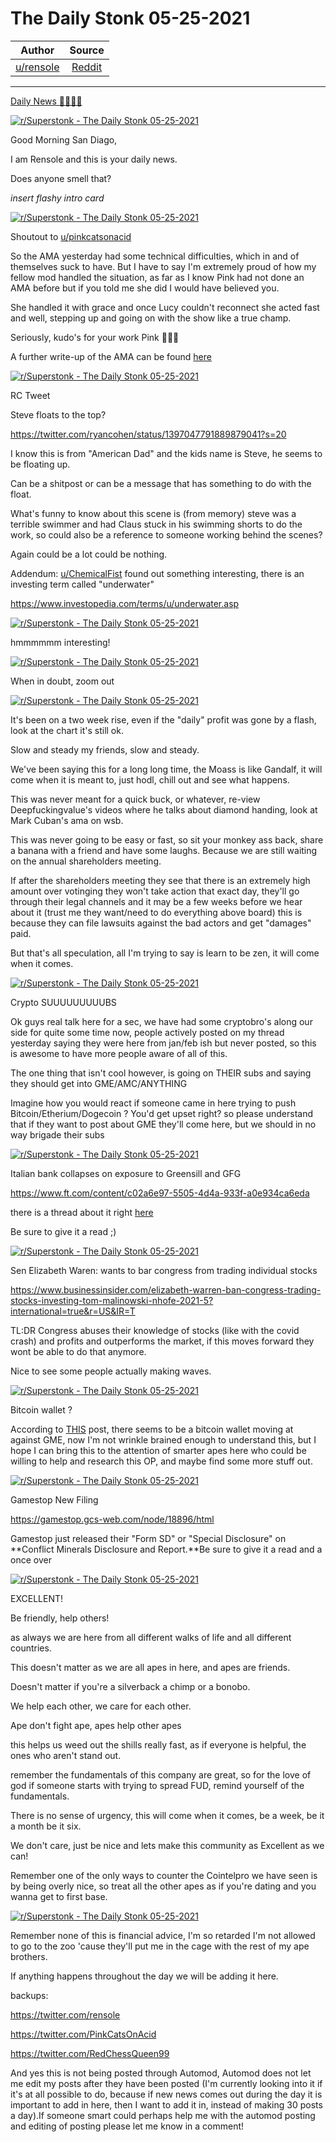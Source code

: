 The Daily Stonk 05-25-2021
==========================

| Author       | Source       | 
| :-------------: |:-------------:|
|  [u/rensole](https://www.reddit.com/user/rensole/) | [Reddit](https://www.reddit.com/r/Superstonk/comments/nklmno/the_daily_stonk_05252021/) | 

---

[Daily News 🦍💎🙌🚀](https://www.reddit.com/r/Superstonk/search?q=flair_name%3A%22Daily%20News%20%F0%9F%A6%8D%F0%9F%92%8E%F0%9F%99%8C%F0%9F%9A%80%22&restrict_sr=1)

[![r/Superstonk - The Daily Stonk 05-25-2021](https://preview.redd.it/pweknxznb8171.png?width=1600&format=png&auto=webp&s=46062698236d9e03945e61290c4aaebfdbaa873b)](https://preview.redd.it/pweknxznb8171.png?width=1600&format=png&auto=webp&s=46062698236d9e03945e61290c4aaebfdbaa873b)

Good Morning San Diago,

I am Rensole and this is your daily news.

Does anyone smell that?

*insert flashy intro card*

[![r/Superstonk - The Daily Stonk 05-25-2021](https://preview.redd.it/imbcjk6qb8171.png?width=680&format=png&auto=webp&s=50aa8b19aad14004e5cb9e29fbe47802b64d6660)](https://preview.redd.it/imbcjk6qb8171.png?width=680&format=png&auto=webp&s=50aa8b19aad14004e5cb9e29fbe47802b64d6660)

Shoutout to [u/pinkcatsonacid](https://www.reddit.com/u/pinkcatsonacid/)

So the AMA yesterday had some technical difficulties, which in and of themselves suck to have. But I have to say I'm extremely proud of how my fellow mod handled the situation, as far as I know Pink had not done an AMA before but if you told me she did I would have believed you.

She handled it with grace and once Lucy couldn't reconnect she acted fast and well, stepping up and going on with the show like a true champ.

Seriously, kudo's for your work Pink 👏👏👏

A further write-up of the AMA can be found [here](https://www.reddit.com/r/Superstonk/comments/nke7sp/post_ama_dd_lucy_komisar_ama_powerpoint_and/)

[![r/Superstonk - The Daily Stonk 05-25-2021](https://preview.redd.it/idys9hptf8171.png?width=600&format=png&auto=webp&s=3f0683dbe9be4a67e8fc07748e94652f62cd7568)](https://preview.redd.it/idys9hptf8171.png?width=600&format=png&auto=webp&s=3f0683dbe9be4a67e8fc07748e94652f62cd7568)

RC Tweet

Steve floats to the top?

<https://twitter.com/ryancohen/status/1397047791889879041?s=20>

I know this is from "American Dad" and the kids name is Steve, he seems to be floating up.

Can be a shitpost or can be a message that has something to do with the float.

What's funny to know about this scene is (from memory) steve was a terrible swimmer and had Claus stuck in his swimming shorts to do the work, so could also be a reference to someone working behind the scenes?

Again could be a lot could be nothing.

Addendum: [u/ChemicalFist](https://www.reddit.com/u/ChemicalFist/) found out something interesting, there is an investing term called "underwater"

<https://www.investopedia.com/terms/u/underwater.asp>

[![r/Superstonk - The Daily Stonk 05-25-2021](https://preview.redd.it/biqdvptvp8171.png?width=960&format=png&auto=webp&s=59baff6bff93cf6fcb8fd99d3478c420d92339fd)](https://preview.redd.it/biqdvptvp8171.png?width=960&format=png&auto=webp&s=59baff6bff93cf6fcb8fd99d3478c420d92339fd)

hmmmmmm interesting!

[![r/Superstonk - The Daily Stonk 05-25-2021](https://preview.redd.it/hvc3s9pqd8171.png?width=700&format=png&auto=webp&s=dc86e43cefd12b1484611ca50990145994b1ceff)](https://preview.redd.it/hvc3s9pqd8171.png?width=700&format=png&auto=webp&s=dc86e43cefd12b1484611ca50990145994b1ceff)

When in doubt, zoom out

[![r/Superstonk - The Daily Stonk 05-25-2021](https://preview.redd.it/uaskll7le8171.png?width=960&format=png&auto=webp&s=c6c4c5f09fe93f8437b4be60075ab2651a282d7c)](https://preview.redd.it/uaskll7le8171.png?width=960&format=png&auto=webp&s=c6c4c5f09fe93f8437b4be60075ab2651a282d7c)

It's been on a two week rise, even if the "daily" profit was gone by a flash, look at the chart it's still ok.

Slow and steady my friends, slow and steady.

We've been saying this for a long long time, the Moass is like Gandalf, it will come when it is meant to, just hodl, chill out and see what happens.

This was never meant for a quick buck, or whatever, re-view Deepfuckingvalue's videos where he talks about diamond handing, look at Mark Cuban's ama on wsb.

This was never going to be easy or fast, so sit your monkey ass back, share a banana with a friend and have some laughs. Because we are still waiting on the annual shareholders meeting.

If after the shareholders meeting they see that there is an extremely high amount over votinging they won't take action that exact day, they'll go through their legal channels and it may be a few weeks before we hear about it (trust me they want/need to do everything above board) this is because they can file lawsuits against the bad actors and get "damages" paid.

But that's all speculation, all I'm trying to say is learn to be zen, it will come when it comes.

[![r/Superstonk - The Daily Stonk 05-25-2021](https://preview.redd.it/buzmqhrdg8171.png?width=640&format=png&auto=webp&s=d58dc32b49e594027ab7b207dbb35e26ecbbbf44)](https://preview.redd.it/buzmqhrdg8171.png?width=640&format=png&auto=webp&s=d58dc32b49e594027ab7b207dbb35e26ecbbbf44)

Crypto SUUUUUUUUUBS

Ok guys real talk here for a sec, we have had some cryptobro's along our side for quite some time now, people actively posted on my thread yesterday saying they were here from jan/feb ish but never posted, so this is awesome to have more people aware of all of this.

The one thing that isn't cool however, is going on THEIR subs and saying they should get into GME/AMC/ANYTHING

Imagine how you would react if someone came in here trying to push Bitcoin/Etherium/Dogecoin ? You'd get upset right? so please understand that if they want to post about GME they'll come here, but we should in no way brigade their subs

[![r/Superstonk - The Daily Stonk 05-25-2021](https://preview.redd.it/5x888rwph8171.png?width=640&format=png&auto=webp&s=503c253a8e7816ea1f387fc2ec3534da27915089)](https://preview.redd.it/5x888rwph8171.png?width=640&format=png&auto=webp&s=503c253a8e7816ea1f387fc2ec3534da27915089)

Italian bank collapses on exposure to Greensill and GFG

<https://www.ft.com/content/c02a6e97-5505-4d4a-933f-a0e934ca6eda>

there is a thread about it right [here](https://www.reddit.com/r/Superstonk/comments/nk3ddb/italian_bank_collapses_on_exposure_to_greensill/gzamro3?utm_source=share&utm_medium=web2x&context=3)

Be sure to give it a read ;)

[![r/Superstonk - The Daily Stonk 05-25-2021](https://preview.redd.it/glflhpk5i8171.jpg?width=512&format=pjpg&auto=webp&s=2a8d315254e1a3173bfa5dcb29da3ab1ff533a94)](https://preview.redd.it/glflhpk5i8171.jpg?width=512&format=pjpg&auto=webp&s=2a8d315254e1a3173bfa5dcb29da3ab1ff533a94)

Sen Elizabeth Waren: wants to bar congress from trading individual stocks

<https://www.businessinsider.com/elizabeth-warren-ban-congress-trading-stocks-investing-tom-malinowski-nhofe-2021-5?international=true&r=US&IR=T>

TL:DR Congress abuses their knowledge of stocks (like with the covid crash) and profits and outperforms the market, if this moves forward they wont be able to do that anymore.

Nice to see some people actually making waves.

[![r/Superstonk - The Daily Stonk 05-25-2021](https://preview.redd.it/3nuz7qmwi8171.png?width=1600&format=png&auto=webp&s=e36636a3e11ab200b8301cc8d0fb4ad1d8908f9c)](https://preview.redd.it/3nuz7qmwi8171.png?width=1600&format=png&auto=webp&s=e36636a3e11ab200b8301cc8d0fb4ad1d8908f9c)

Bitcoin wallet ?

According to [THIS](https://www.reddit.com/r/Superstonk/comments/nkde38/bitcoin_address_activity_appear_to_mirror_gme/) post, there seems to be a bitcoin wallet moving at against GME, now I'm not wrinkle brained enough to understand this, but I hope I can bring this to the attention of smarter apes here who could be willing to help and research this OP, and maybe find some more stuff out.

[![r/Superstonk - The Daily Stonk 05-25-2021](https://preview.redd.it/n13zn4k4k8171.png?width=640&format=png&auto=webp&s=3cd0bea93696315fadb950b5682064f8b2be2a12)](https://preview.redd.it/n13zn4k4k8171.png?width=640&format=png&auto=webp&s=3cd0bea93696315fadb950b5682064f8b2be2a12)

Gamestop New Filing

<https://gamestop.gcs-web.com/node/18896/html>

Gamestop just released their "Form SD" or "Special Disclosure" on **Conflict Minerals Disclosure and Report.**Be sure to give it a read and a once over

[![r/Superstonk - The Daily Stonk 05-25-2021](https://preview.redd.it/hq54qcmej8171.png?width=554&format=png&auto=webp&s=125db23967823382afaafcf3f2545fd8c3da921e)](https://preview.redd.it/hq54qcmej8171.png?width=554&format=png&auto=webp&s=125db23967823382afaafcf3f2545fd8c3da921e)

EXCELLENT!

Be friendly, help others!

as always we are here from all different walks of life and all different countries.

This doesn't matter as we are all apes in here, and apes are friends.

Doesn't matter if you're a silverback a chimp or a bonobo.

We help each other, we care for each other.

Ape don't fight ape, apes help other apes

this helps us weed out the shills really fast, as if everyone is helpful, the ones who aren't stand out.

remember the fundamentals of this company are great, so for the love of god if someone starts with trying to spread FUD, remind yourself of the fundamentals.

There is no sense of urgency, this will come when it comes, be a week, be it a month be it six.

We don't care, just be nice and lets make this community as Excellent as we can!

Remember one of the only ways to counter the Cointelpro we have seen is by being overly nice, so treat all the other apes as if you're dating and you wanna get to first base.

[![r/Superstonk - The Daily Stonk 05-25-2021](https://preview.redd.it/1gslsm4hj8171.png?width=400&format=png&auto=webp&s=cfdfaa1e23aebb523c314887ced099b533bef9fa)](https://preview.redd.it/1gslsm4hj8171.png?width=400&format=png&auto=webp&s=cfdfaa1e23aebb523c314887ced099b533bef9fa)

Remember none of this is financial advice, I'm so retarded I'm not allowed to go to the zoo 'cause they'll put me in the cage with the rest of my ape brothers.

If anything happens throughout the day we will be adding it here.

backups:

<https://twitter.com/rensole>

<https://twitter.com/PinkCatsOnAcid>

<https://twitter.com/RedChessQueen99>

And yes this is not being posted through Automod, Automod does not let me edit my posts after they have been posted (I'm currently looking into it if it's at all possible to do, because if new news comes out during the day it is important to add in here, then I want to add it in, instead of making 30 posts a day).If someone smart could perhaps help me with the automod posting and editing of posting please let me know in a comment!
